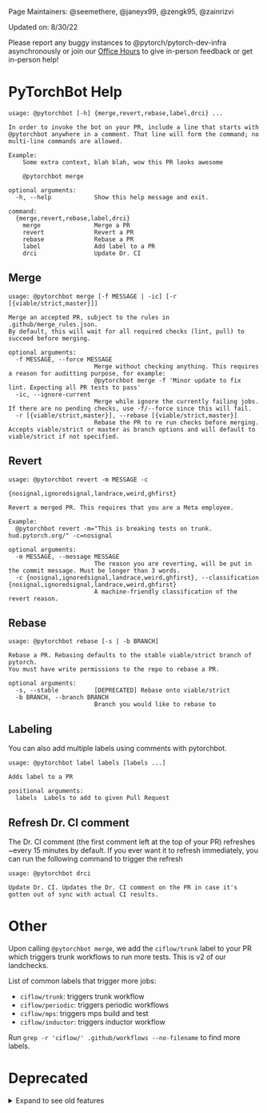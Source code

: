 Page Maintainers: @seemethere, @janeyx99, @zengk95, @zainrizvi

Updated on: 8/30/22

Please report any buggy instances to @pytorch/pytorch-dev-infra asynchronously or join our [Office Hours](https://github.com/pytorch/pytorch/wiki/Dev-Infra-Office-Hours) to give in-person feedback or get in-person help!

# PyTorchBot Help
```
usage: @pytorchbot [-h] {merge,revert,rebase,label,drci} ...

In order to invoke the bot on your PR, include a line that starts with
@pytorchbot anywhere in a comment. That line will form the command; no
multi-line commands are allowed. 

Example:
    Some extra context, blah blah, wow this PR looks awesome

    @pytorchbot merge

optional arguments:
  -h, --help            Show this help message and exit.

command:
  {merge,revert,rebase,label,drci}
    merge               Merge a PR
    revert              Revert a PR
    rebase              Rebase a PR
    label               Add label to a PR
    drci                Update Dr. CI
```
## Merge
```
usage: @pytorchbot merge [-f MESSAGE | -ic] [-r [{viable/strict,master}]]

Merge an accepted PR, subject to the rules in .github/merge_rules.json.
By default, this will wait for all required checks (lint, pull) to succeed before merging.

optional arguments:
  -f MESSAGE, --force MESSAGE
                        Merge without checking anything. This requires a reason for auditting purpose, for example:
                        @pytorchbot merge -f 'Minor update to fix lint. Expecting all PR tests to pass'
  -ic, --ignore-current
                        Merge while ignore the currently failing jobs.  If there are no pending checks, use -f/--force since this will fail.
  -r [{viable/strict,master}], --rebase [{viable/strict,master}]
                        Rebase the PR to re run checks before merging.  Accepts viable/strict or master as branch options and will default to viable/strict if not specified.
```
## Revert
```
usage: @pytorchbot revert -m MESSAGE -c
                          {nosignal,ignoredsignal,landrace,weird,ghfirst}

Revert a merged PR. This requires that you are a Meta employee.

Example:
  @pytorchbot revert -m="This is breaking tests on trunk. hud.pytorch.org/" -c=nosignal

optional arguments:
  -m MESSAGE, --message MESSAGE
                        The reason you are reverting, will be put in the commit message. Must be longer than 3 words.
  -c {nosignal,ignoredsignal,landrace,weird,ghfirst}, --classification {nosignal,ignoredsignal,landrace,weird,ghfirst}
                        A machine-friendly classification of the revert reason.
```
## Rebase
```
usage: @pytorchbot rebase [-s | -b BRANCH]

Rebase a PR. Rebasing defaults to the stable viable/strict branch of pytorch.
You must have write permissions to the repo to rebase a PR.

optional arguments:
  -s, --stable          [DEPRECATED] Rebase onto viable/strict
  -b BRANCH, --branch BRANCH
                        Branch you would like to rebase to
```
## Labeling
You can also add multiple labels using comments with pytorchbot.
```
usage: @pytorchbot label labels [labels ...]

Adds label to a PR

positional arguments:
  labels  Labels to add to given Pull Request
```
## Refresh Dr. CI comment
The Dr. CI comment (the first comment left at the top of your PR) refreshes ~every 15 minutes by default. If you ever want it to refresh immediately, you can run the following command to trigger the refresh
```
usage: @pytorchbot drci

Update Dr. CI. Updates the Dr. CI comment on the PR in case it's gotten out of sync with actual CI results.
```


# Other

Upon calling `@pytorchbot merge`, we add the `ciflow/trunk` label to your PR which triggers trunk workflows to run more tests.  This is v2 of our landchecks.

List of common labels that trigger more jobs:
* `ciflow/trunk`: triggers trunk workflow
* `ciflow/periodic`: triggers periodic workflows
* `ciflow/mps`: triggers mps build and test
* `ciflow/inductor`: triggers inductor workflow

Run `grep -r 'ciflow/' .github/workflows --no-filename` to find more labels.

# Deprecated
<details><summary>Expand to see old features</summary>


# Land Checks
Land checks offer extra validation to your PR by rebasing a copy of your changes on top of the latest `viable/strict` branch and ensuring they still pass pull + trunk workflows.

Benefit: You get higher confidence that your PR won't have to be reverted after being merged into master!

Caveat: Slower merges: Once you run the merge command you'll still need to wait for the land checks branch to build and pass all checks

If you have the ciflow/trunk tag on your PR, no extra checks will be run since you've already passed all the checks that would've been attempted.

We are currently rolling out land checks to all of the users in this [list](https://github.com/pytorch/test-infra/blob/main/torchci/lib/bot/rolloutUtils.ts).

If you find rough edges with the land validation:
- Please file an issue to call it out to us!
- You can revert back to the old behavior by invoking `@pytorchmergebot merge -g`, which will only for checks on the PR to pass (which is usually just pull and lint workflows).
- If you believe there's some infra flakiness preventing you from landing, you can also use `-f` and supply a message.

If you have any feedback or complaints, please reach out to the Pytorch OSS CI team or visit our [Office Hours](https://github.com/pytorch/pytorch/wiki/Dev-Infra-Office-Hours).

</details>
